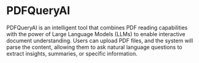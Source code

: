 # PDFQueryAI
PDFQueryAI is an intelligent tool that combines PDF reading capabilities with the power of Large Language Models (LLMs) to enable interactive document understanding. Users can upload PDF files, and the system will parse the content, allowing them to ask natural language questions to extract insights, summaries, or specific information.
